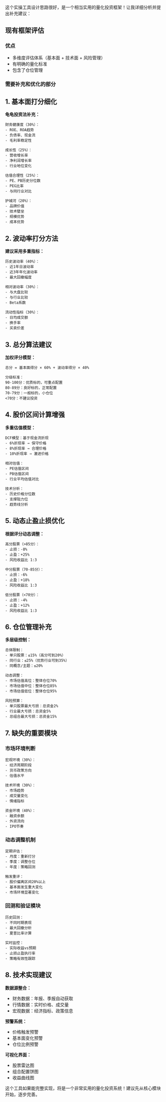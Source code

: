 这个实操工具设计思路很好，是一个相当实用的量化投资框架！让我详细分析并提出补充建议：

## 现有框架评估

### **优点**
- 多维度评估体系（基本面 + 技术面 + 风险管理）
- 有明确的量化标准
- 包含了仓位管理

### **需要补充和优化的部分**

## 1. 基本面打分细化

**龟龟投资法补充：**
```
财务健康度（30%）：
- ROE、ROA趋势
- 负债率、现金流
- 毛利率稳定性

成长性（25%）：
- 营收增长率
- 净利润增长率
- 行业地位变化

估值合理性（25%）：
- PE、PB历史分位数
- PEG比率
- 与同行业对比

护城河（20%）：
- 品牌价值
- 技术壁垒
- 规模优势
- 成本优势
```

## 2. 波动率打分方法

**建议采用多重指标：**
```
历史波动率（40%）：
- 近1年日波动率
- 近3年年化波动率
- 最大回撤幅度

相对波动率（30%）：
- 与大盘比较
- 与行业比较
- Beta系数

流动性指标（30%）：
- 日均成交额
- 换手率
- 买卖价差
```

## 3. 总分算法建议

**加权评分模型：**
```
总分 = 基本面得分 × 60% + 波动率得分 × 40%

分级标准：
90-100分：优质标的，可重点配置
80-89分：良好标的，正常配置
70-79分：一般标的，小仓位
<70分：不建议投资
```

## 4. 股价区间计算增强

**多重估值模型：**
```
DCF模型：基于现金流折现
- 6%折现率 → 保守价格
- 8%折现率 → 合理价格
- 10%折现率 → 激进价格

相对估值：
- PE估值区间
- PB估值区间
- 行业平均估值对比

技术分析：
- 历史价格分位数
- 支撑阻力位
- 趋势线分析
```

## 5. 动态止盈止损优化

**根据评分动态调整：**
```
高分股票（>85分）：
- 止损：-8%
- 止盈：+25%
- 风险收益比 1:3

中分股票（70-85分）：
- 止损：-6%
- 止盈：+18%
- 风险收益比 1:3

低分股票（<70分）：
- 止损：-4%
- 止盈：+12%
- 风险收益比 1:3
```

## 6. 仓位管理补充

**多层级控制：**
```
总体限制：
- 单只股票：≤15%（高分可到20%）
- 同行业：≤25%（优势行业可到35%）
- 同概念/主题：≤20%

动态调整：
- 市场估值高位：整体仓位70%
- 市场估值中位：整体仓位85%
- 市场估值低位：整体仓位95%

风险预算：
- 单只股票最大亏损：总资金2%
- 行业最大亏损：总资金5%
- 总组合最大亏损：总资金15%
```

## 7. 缺失的重要模块

### **市场环境判断**
```
宏观环境（30%）：
- 经济周期阶段
- 货币政策方向
- 估值水平

技术环境（30%）：
- 市场趋势
- 成交量变化
- 情绪指标

资金环境（40%）：
- 融资余额
- 外资流向
- IPO节奏
```

### **动态调整机制**
```
定期评估：
- 月度：重新打分
- 季度：调整仓位
- 年度：策略回测

触发重评：
- 股价偏离区间20%以上
- 基本面发生重大变化
- 市场环境显著变化
```

### **回测和验证模块**
```
历史回测：
- 不同时期表现
- 最大回撤分析
- 夏普比率计算

实时监控：
- 实际收益vs预期
- 止损止盈执行率
- 策略有效性跟踪
```

## 8. 技术实现建议

**数据源整合：**
- 财务数据：年报、季报自动获取
- 行情数据：实时价格、成交量
- 宏观数据：经济指标、政策信息

**预警系统：**
- 价格触发预警
- 基本面变化预警
- 仓位比例预警

**可视化界面：**
- 股票雷达图
- 组合配置饼图
- 收益曲线图

这个工具如果能完整实现，将是一个非常实用的量化投资系统！建议先从核心模块开始，逐步完善。
